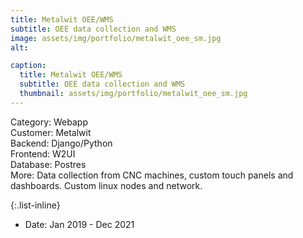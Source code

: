 ```yaml
---
title: Metalwit OEE/WMS
subtitle: OEE data collection and WMS
image: assets/img/portfolio/metalwit_oee_sm.jpg
alt: 

caption:
  title: Metalwit OEE/WMS
  subtitle: OEE data collection and WMS
  thumbnail: assets/img/portfolio/metalwit_oee_sm.jpg
---
```

Category: Webapp<br>
Customer: Metalwit<br>
Backend: Django/Python<br>
Frontend: W2UI<br>
Database: Postres<br>
More: Data collection from CNC machines, custom touch panels and dashboards. Custom linux nodes and network.<br>

{:.list-inline}
- Date: Jan 2019 - Dec 2021
